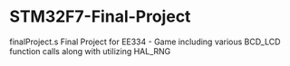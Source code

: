# STM32F7-Final-Project

finalProject.s
  Final Project for EE334 - Game including various BCD_LCD function calls along with utilizing HAL_RNG
